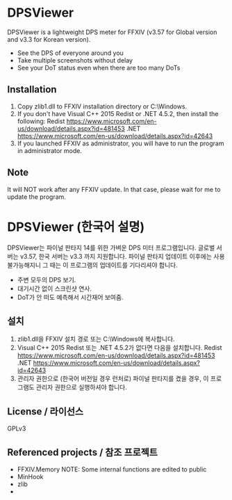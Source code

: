 ﻿# DPSViewer

DPSViewer is a lightweight DPS meter for FFXIV (v3.57 for Global version and v3.3 for Korean version).

  - See the DPS of everyone around you
  - Take multiple screenshots without delay
  - See your DoT status even when there are too many DoTs

Installation
----
1. Copy zlib1.dll to FFXIV installation directory or C:\Windows.
2. If you don't have Visual C++ 2015 Redist or .NET 4.5.2, then install the following:
Redist https://www.microsoft.com/en-us/download/details.aspx?id=481453
.NET https://www.microsoft.com/en-us/download/details.aspx?id=42643
3. If you launched FFXIV as administrator, you will have to run the program in administrator mode.

Note
----
It will NOT work after any FFXIV update. In that case, please wait for me to update the program.

# DPSViewer (한국어 설명)

DPSViewer는 파이널 판타지 14를 위한 가벼운 DPS 미터 프로그램입니다.
글로벌 서버는 v3.57, 한국 서버는 v3.3 까지 지원합니다. 파이널 판타지 업데이트 이후에는 사용 불가능해지니 그 때는 이 프로그램의 업데이트를 기다리셔야 합니다.

  - 주변 모두의 DPS 보기.
  - 대기시간 없이 스크린샷 연사.
  - DoT가 안 떠도 예측해서 시간재어 보여줌.

설치
----
1. zlib1.dll을 FFXIV 설치 경로 또는 C:\Windows에 복사합니다.
2. Visual C++ 2015 Redist 또는 .NET 4.5.2가 없다면 다음을 설치합니다.
Redist https://www.microsoft.com/en-us/download/details.aspx?id=481453
.NET https://www.microsoft.com/en-us/download/details.aspx?id=42643
3. 관리자 권한으로 (한국어 버전일 경우 런처로) 파이널 판타지를 켰을 경우, 이 프로그램도 관리자 권한으로 실행하셔야 합니다.

License / 라이선스
----
GPLv3

Referenced projects / 참조 프로젝트
----
- FFXIV.Memory
  NOTE: Some internal functions are edited to public
- MinHook
- zlib
- 
